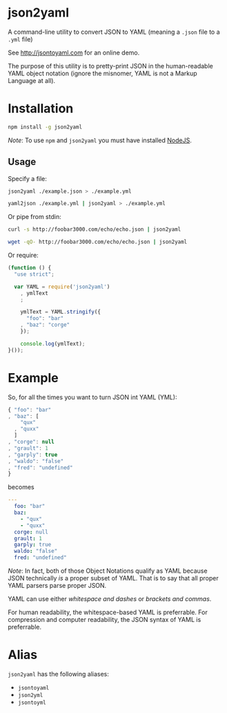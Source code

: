 json2yaml
===

A command-line utility to convert JSON to YAML (meaning a `.json` file to a `.yml` file)

See <http://jsontoyaml.com> for an online demo.

The purpose of this utility is to pretty-print JSON in the human-readable YAML object notation
(ignore the misnomer, YAML is not a Markup Language at all).

Installation
===

```bash
npm install -g json2yaml
```

*Note*: To use `npm` and `json2yaml` you must have installed [NodeJS](http://nodejs.org#download).

Usage
---

Specify a file:

```bash
json2yaml ./example.json > ./example.yml

yaml2json ./example.yml | json2yaml > ./example.yml
```

Or pipe from stdin:

```bash
curl -s http://foobar3000.com/echo/echo.json | json2yaml

wget -qO- http://foobar3000.com/echo/echo.json | json2yaml
```

Or require:

```javascript
(function () {
  "use strict";

  var YAML = require('json2yaml')
    , ymlText
    ;

    ymlText = YAML.stringify({
      "foo": "bar"
    , "baz": "corge"
    });

    console.log(ymlText);
}());
```

Example
===

So, for all the times you want to turn JSON int YAML (YML):

```javascript
{ "foo": "bar"
, "baz": [
    "qux"
  , "quxx"
  ]
, "corge": null
, "grault": 1
, "garply": true
, "waldo": "false"
, "fred": "undefined"
}
```

becomes

```yaml
---
  foo: "bar"
  baz:
    - "qux"
    - "quxx"
  corge: null
  grault: 1
  garply: true
  waldo: "false"
  fred: "undefined"
```

*Note*: In fact, both of those Object Notations qualify as YAML
because JSON technically *is* a proper subset of YAML.
That is to say that all proper YAML parsers parse proper JSON.

YAML can use either *whitespace and dashes* or *brackets and commas*.

For human readability, the whitespace-based YAML is preferrable.
For compression and computer readability, the JSON syntax of YAML is preferrable.

Alias
===

`json2yaml` has the following aliases:

  * `jsontoyaml`
  * `json2yml`
  * `jsontoyml`
